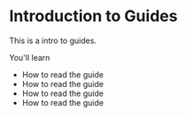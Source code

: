 # Introduction to Guides

This is a intro to guides.

You'll learn 

- How to read the guide
- How to read the guide
- How to read the guide
- How to read the guide
